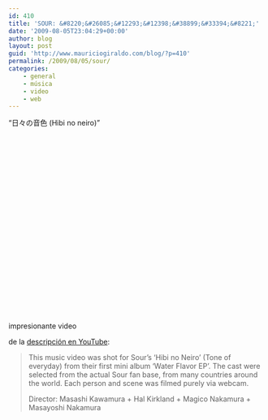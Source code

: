 ```yaml
---
id: 410
title: 'SOUR: &#8220;&#26085;&#12293;&#12398;&#38899;&#33394;&#8221;'
date: '2009-08-05T23:04:29+00:00'
author: blog
layout: post
guid: 'http://www.mauriciogiraldo.com/blog/?p=410'
permalink: /2009/08/05/sour/
categories:
    - general
    - música
    - video
    - web
---
```


“日々の音色 (Hibi no neiro)”

<object classid="clsid:d27cdb6e-ae6d-11cf-96b8-444553540000" codebase="http://download.macromedia.com/pub/shockwave/cabs/flash/swflash.cab#version=6,0,40,0" height="355" width="425"><param name="wmode" value="transparent"></param><param name="src" value="http://www.youtube.com/v/WfBlUQguvyw&rel=1&border=0"></param><embed height="355" src="http://www.youtube.com/v/WfBlUQguvyw&rel=1&border=0" type="application/x-shockwave-flash" width="425" wmode="transparent"></embed></object>

impresionante video

de la [descripción en YouTube](http://www.youtube.com/watch?v=WfBlUQguvyw):

> <span>This music video was shot for Sour’s ‘Hibi no Neiro’ (Tone of everyday) from their first mini album ‘Water Flavor EP’. The cast were selected from the actual Sour fan base, from many countries around the world. Each person and scene was filmed purely via webcam.</span>
> 
> Director: Masashi Kawamura + Hal Kirkland + Magico Nakamura + Masayoshi Nakamura